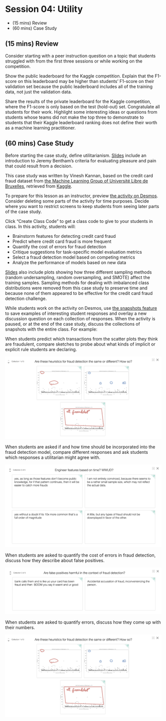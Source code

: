 # Session 04: Utility

- (15 mins) Review
- (60 mins) Case Study

## (15 mins) Review

Consider starting with a peer instruction question on a topic that students struggled with from the first three sessions or while working on the competition.

Show the public leaderboard for the Kaggle competition. Explain that the F1-score on this leaderboard may be higher than students’ F1-score on their validation set because the public leaderboard includes all of the training data, not just the validation data.

Share the results of the private leaderboard for the Kaggle competition, where the F1-score is only based on the test (hold-out) set. Congratulate all students for their work. Highlight some interesting ideas or questions from students whose teams did not make the top three to demonstrate to students that their Kaggle leaderboard ranking does not define their worth as a machine learning practitioner.

## (60 mins) Case Study

Before starting the case study, define utilitarianism. [Slides](https://docs.google.com/presentation/d/18YLnUL4r4q-bp9l8a9VynJb7gf0wXnyN8wnhBLyjTsg/edit#slide=id.g4c29fe321c_0_5) include an introduction to Jeremy Bentham’s criteria for evaluating pleasure and pain that could result from a decision.

This case study was written by Vinesh Kannan, based on the credit card fraud dataset from [the Machine Learning Group of Université Libre de Bruxelles](http://mlg.ulb.ac.be/), retrieved from [Kaggle](https://www.kaggle.com/mlg-ulb/creditcardfraud).

To prepare for this lesson as an instructor, preview [the activity on Desmos](https://teacher.desmos.com/activitybuilder/custom/5c342473ab76240f4a4848ab). Consider deleting some parts of the activity for time purposes. Decide where you want to restrict screens to keep students from seeing later parts of the case study.

Click “Create Class Code” to get a class code to give to your students in class. In this activity, students will:

- Brainstorm features for detecting credit card fraud
- Predict where credit card fraud is more frequent
- Quantify the cost of errors for fraud detection
- Critique suggestions for task-specific model evaluation metrics
- Select a fraud detection model based on competing metrics
- Analyze the performance of models based on new data

[Slides](https://docs.google.com/presentation/d/18YLnUL4r4q-bp9l8a9VynJb7gf0wXnyN8wnhBLyjTsg/edit#slide=id.g4c29fe321c_1_376) also include plots showing how three different sampling methods (random undersampling, random oversampling, and SMOTE) affect the training samples. Sampling methods for dealing with imbalanced class distributions were removed from this case study to preserve time and because none of them appeared to be effective for the credit card fraud detection challenge.

While students work on the activity on Desmos, use [the snapshots feature](http://blog.mrmeyer.com/2018/orchestrate-more-productive-mathematics-discussions-with-desmos-snapshots/) to save examples of interesting student responses and overlay a new discussion question on each collection of responses. When the activity is paused, or at the end of the case study, discuss the collections of snapshots with the entire class. For example:

When students predict which transactions from the scatter plots they think are fraudulent, compare sketches to probe about what kinds of implicit or explicit rule students are declaring.

![Collection of student responses: drawings of which transactions they think are fraudulent.](../assets/collection1.png)

When students are asked if and how time should be incorporated into the fraud detection model, compare different responses and ask students which responses a utilitarian might agree with.

![Collection of student responses: opinions about engineering features based on time of purchase.](../assets/collection2.png)

When students are asked to quantify the cost of errors in fraud detection, discuss how they describe about false positives.

![Collection of student responses: opinions about the importance of false positives.](../assets/collection3.png)

When students are asked to quantify errors, discuss how they come up with their numbers.

![Collection of student responses: ideas for quantifying the cost of errors.](../assets/collection1.png)
